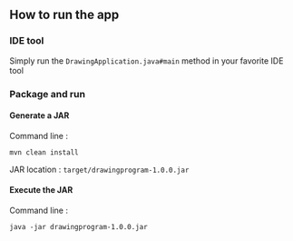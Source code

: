 ## How to run the app
### IDE tool
Simply run the `DrawingApplication.java#main` method in your favorite IDE tool

### Package and run
#### Generate a JAR
Command line :
```
mvn clean install
```
JAR location :  `target/drawingprogram-1.0.0.jar`

#### Execute the JAR
Command line :
```
java -jar drawingprogram-1.0.0.jar
```
